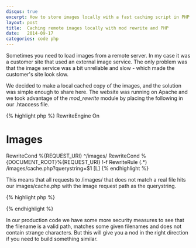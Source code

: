 ```yaml
---
disqus: true
excerpt: How to store images locally with a fast caching script in PHP.
layout: post
title:  Caching remote images locally with mod rewrite and PHP
date:   2014-09-17
categories: code php
---
```


Sometimes you need to load images from a remote server. In my case it was a
customer site that used an external image service. The only problem was that
the image service was a bit unreliable and slow - which made the customer's
site look slow.

We decided to make a local cached copy of the images, and the solution was
simple enough to share here. The website was running on Apache and we took
advantage of the *mod_rewrite* module by placing the following in our .htaccess
file.

{% highlight php %}
RewriteEngine On

# Images
RewriteCond %{REQUEST_URI} ^/images/
RewriteCond %{DOCUMENT_ROOT}%{REQUEST_URI} !-f
RewriteRule (.*) /images/cache.php?querystring=$1 [L]
{% endhighlight %}

This means that all requests to /images/ that does not match a real file
hits our images/cache.php with the image request path as the querystring.

{% highlight php %}

<?php

# Ok, the file does not exist on our server. Get it from the remote server
# http://example.com/pictures/$image_path

$image_path = $_GET['querystring'];

# You may want to do some sanity checking here, depending on which file names
# you are allowing.
$url = "http://example.com/pictures/$image_path";


# Check to see if we can load the URL at all.
$data = @file_get_contents($url);

if($data)
{
  # Permission to write to server is required.
  file_put_contents("$image_path", $data);

  # Redirect the user to the remote server this time.
  # Next time she will get the cached image.
  header("Location: $url");

} else {

  # Did not find the image on remote server. Send user to our missing image.
  header("Location: http://example.com/images/missing.png");
}

?>
{% endhighlight %}

In our production code we have some more security measures to see that the
filename is a valid path, matches some given filenames and does not contain
strange characters. But this will give you a nod in the right direction if you
need to build something similar.
